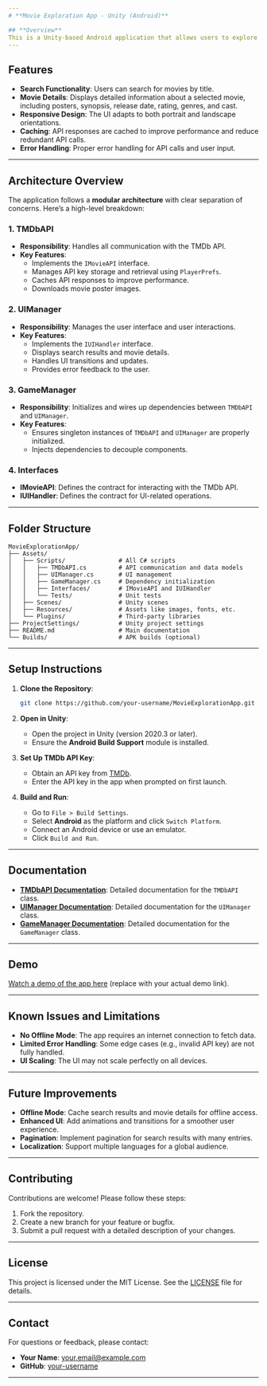 ```yaml
---
# **Movie Exploration App - Unity (Android)**

## **Overview**
This is a Unity-based Android application that allows users to explore movies by searching for titles and viewing detailed information, including posters, synopses, and metadata. The app integrates with **The Movie Database (TMDb) API** to fetch movie data and displays it in a user-friendly interface.
---
```


## **Features**

- **Search Functionality**: Users can search for movies by title.
- **Movie Details**: Displays detailed information about a selected movie, including posters, synopsis, release date, rating, genres, and cast.
- **Responsive Design**: The UI adapts to both portrait and landscape orientations.
- **Caching**: API responses are cached to improve performance and reduce redundant API calls.
- **Error Handling**: Proper error handling for API calls and user input.

---

## **Architecture Overview**

The application follows a **modular architecture** with clear separation of concerns. Here’s a high-level breakdown:

### **1. TMDbAPI**

- **Responsibility**: Handles all communication with the TMDb API.
- **Key Features**:
  - Implements the `IMovieAPI` interface.
  - Manages API key storage and retrieval using `PlayerPrefs`.
  - Caches API responses to improve performance.
  - Downloads movie poster images.

### **2. UIManager**

- **Responsibility**: Manages the user interface and user interactions.
- **Key Features**:
  - Implements the `IUIHandler` interface.
  - Displays search results and movie details.
  - Handles UI transitions and updates.
  - Provides error feedback to the user.

### **3. GameManager**

- **Responsibility**: Initializes and wires up dependencies between `TMDbAPI` and `UIManager`.
- **Key Features**:
  - Ensures singleton instances of `TMDbAPI` and `UIManager` are properly initialized.
  - Injects dependencies to decouple components.

### **4. Interfaces**

- **IMovieAPI**: Defines the contract for interacting with the TMDb API.
- **IUIHandler**: Defines the contract for UI-related operations.

---

## **Folder Structure**

```
MovieExplorationApp/
├── Assets/
│   ├── Scripts/               # All C# scripts
│   │   ├── TMDbAPI.cs         # API communication and data models
│   │   ├── UIManager.cs       # UI management
│   │   ├── GameManager.cs     # Dependency initialization
│   │   ├── Interfaces/        # IMovieAPI and IUIHandler
│   │   └── Tests/             # Unit tests
│   ├── Scenes/                # Unity scenes
│   ├── Resources/             # Assets like images, fonts, etc.
│   └── Plugins/               # Third-party libraries
├── ProjectSettings/           # Unity project settings
├── README.md                  # Main documentation
└── Builds/                    # APK builds (optional)
```

---

## **Setup Instructions**

1. **Clone the Repository**:

   ```bash
   git clone https://github.com/your-username/MovieExplorationApp.git
   ```

2. **Open in Unity**:

   - Open the project in Unity (version 2020.3 or later).
   - Ensure the **Android Build Support** module is installed.

3. **Set Up TMDb API Key**:

   - Obtain an API key from [TMDb](https://www.themoviedb.org/settings/api).
   - Enter the API key in the app when prompted on first launch.

4. **Build and Run**:
   - Go to `File > Build Settings`.
   - Select **Android** as the platform and click `Switch Platform`.
   - Connect an Android device or use an emulator.
   - Click `Build and Run`.

---

## **Documentation**

- **[TMDbAPI Documentation](Documentation/TMDbAPI.md)**: Detailed documentation for the `TMDbAPI` class.
- **[UIManager Documentation](Documentation/UIManager.md)**: Detailed documentation for the `UIManager` class.
- **[GameManager Documentation](Documentation/GameManager.md)**: Detailed documentation for the `GameManager` class.

---

## **Demo**

[Watch a demo of the app here](https://www.youtube.com/demo-link) (replace with your actual demo link).

---

## **Known Issues and Limitations**

- **No Offline Mode**: The app requires an internet connection to fetch data.
- **Limited Error Handling**: Some edge cases (e.g., invalid API key) are not fully handled.
- **UI Scaling**: The UI may not scale perfectly on all devices.

---

## **Future Improvements**

- **Offline Mode**: Cache search results and movie details for offline access.
- **Enhanced UI**: Add animations and transitions for a smoother user experience.
- **Pagination**: Implement pagination for search results with many entries.
- **Localization**: Support multiple languages for a global audience.

---

## **Contributing**

Contributions are welcome! Please follow these steps:

1. Fork the repository.
2. Create a new branch for your feature or bugfix.
3. Submit a pull request with a detailed description of your changes.

---

## **License**

This project is licensed under the MIT License. See the [LICENSE](LICENSE) file for details.

---

## **Contact**

For questions or feedback, please contact:

- **Your Name**: your.email@example.com
- **GitHub**: [your-username](https://github.com/your-username)

---
